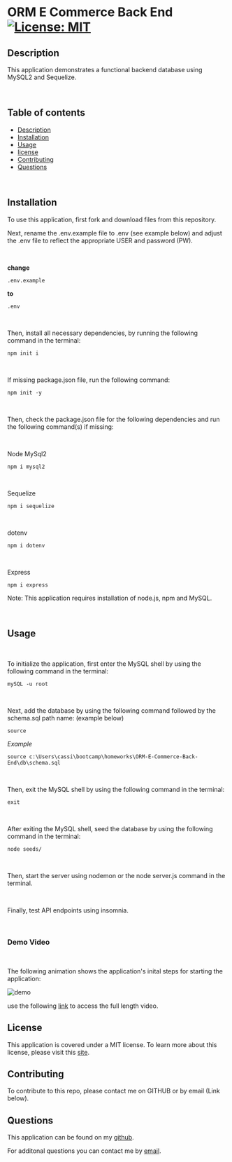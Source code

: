 # ORM E Commerce Back End [![License: MIT](https://img.shields.io/badge/License-MIT-yellow.svg)](https://opensource.org/licenses/MIT) 

## Description
This application demonstrates a functional backend database using MySQL2 and Sequelize.

<p>&nbsp;</p>

## Table of contents
- [Description](#Description)
- [Installation](#Installation)
- [Usage](#Usage)
- [license](#license)
- [Contributing](#Contributing)
- [Questions](#Questions)

<p>&nbsp;</p>

## Installation
To use this application, first fork and download files from this repository. 

Next, rename the .env.example file to .env (see example below) and adjust the .env file to reflect the appropriate USER and password (PW). 

<p>&nbsp;</p>

**change**

```
.env.example
```

**to**

```
.env

```

<p>&nbsp;</p>

Then, install all necessary dependencies, by running the following command in the terminal:

```
npm init i
```

<p>&nbsp;</p>

If missing package.json file, run the following command:

```
npm init -y
```

<p>&nbsp;</p>

Then, check the package.json file for the following dependencies and run the following command(s) if missing: 

<p>&nbsp;</p>

Node MySql2

```
npm i mysql2
```

<p>&nbsp;</p>

Sequelize

```
npm i sequelize
```

<p>&nbsp;</p>

dotenv

```
npm i dotenv
```

<p>&nbsp;</p>

Express 
```
npm i express
```

Note: This application requires installation of node.js, npm and MySQL.

<p>&nbsp;</p>

## Usage

<p>&nbsp;</p>

To initialize the application, first enter the MySQL shell by using the following command in the terminal:

```
mySQL -u root
```

<p>&nbsp;</p>

Next, add the database by using the following command followed by the schema.sql path name: (example below)

```
source 
```

_Example_

```
source c:\Users\cassi\bootcamp\homeworks\ORM-E-Commerce-Back-End\db\schema.sql
```

<p>&nbsp;</p>

Then, exit the MySQL shell by using the following command in the terminal:
```
exit
```

<p>&nbsp;</p>

After exiting the MySQL shell, seed the database by using the following command in the terminal:

```
node seeds/
```

<p>&nbsp;</p>

Then, start the server using nodemon or the node server.js command in the terminal.

<p>&nbsp;</p>

Finally, test API endpoints using insomnia.

<p>&nbsp;</p>

### Demo Video

<p>&nbsp;</p>

The following animation shows the application's inital steps for starting the application:

![demo](./demo.gif)

use the following [link](https://drive.google.com/file/d/1PHYqEdK9QS9VdDLjpya30pDUSY_QKQXI/view) to access the full length video.

## License

This application is covered under a MIT license. 
To learn more about this license, please visit this [site](https://choosealicense.com/licenses/mit/).

## Contributing
To contribute to this repo, please contact me on GITHUB or by email (Link below).

## Questions
This application can be found on my [github](https://www.github.com/cassiep1986?tab=repositories/).

For additonal questions you can contact me by [email](mailto:cassiep1986@gmail.com).